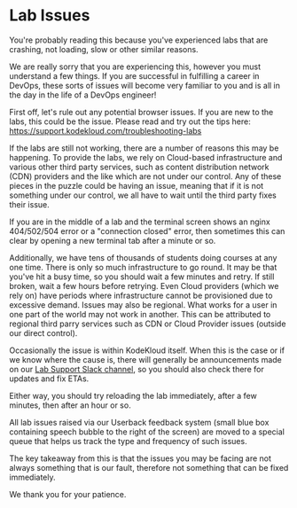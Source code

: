 # Lab Issues

You're probably reading this because you've experienced labs that are crashing, not loading, slow or other similar reasons.

We are really sorry that you are experiencing this, however you must understand a few things. If you are successful in fulfilling a career in DevOps, these sorts of issues will become very familiar to you and is all in the day in the life of a DevOps engineer!

First off, let's rule out any potential browser issues. If you are new to the labs, this could be the issue. Please read and try out the tips here: https://support.kodekloud.com/troubleshooting-labs

If the labs are still not working, there are a number of reasons this may be happening. To provide the labs, we rely on Cloud-based infrastructure and various other third party services, such as content distribution network (CDN) providers and the like which are not under our control. Any of these pieces in the puzzle could be having an issue, meaning that if it is not something under our control, we all have to wait until the third party fixes their issue.

If you are in the middle of a lab and the terminal screen shows an nginx 404/502/504 error or a "connection closed" error, then sometimes this can clear by opening a new terminal tab after a minute or so.

Additionally, we have tens of thousands of students doing courses at any one time. There is only so much infrastructure to go round. It may be that you've hit a busy time, so you should wait a few minutes and retry. If still broken, wait a few hours before retrying. Even Cloud providers (which we rely on) have periods where infrastructure cannot be provisioned due to excessive demand. Issues may also be regional. What works for a user in one part of the world may not work in another. This can be attributed to regional third parry services such as CDN or Cloud Provider issues (outside our direct control).

Occasionally the issue is within KodeKloud itself. When this is the case or if we know where the cause is, there will generally be announcements made on our [Lab Support Slack channel](https://kodekloud.slack.com/archives/C045CAW4PJP), so you should also check there for updates and fix ETAs.

Either way, you should try reloading the lab immediately, after a few minutes, then after an hour or so.

All lab issues raised via our Userback feedback system (small blue box containing speech bubble to the right of the screen) are moved to a special queue that helps us track the type and frequency of such issues.

The key takeaway from this is that the issues you may be facing are not always something that is our fault, therefore not something that can be fixed immediately.

We thank you for your patience.
